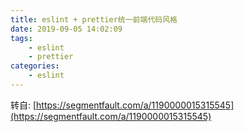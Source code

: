 ```yaml
---
title: eslint + prettier统一前端代码风格
date: 2019-09-05 14:02:09
tags:
    - eslint
    - prettier
categories:
    - eslint
---
```


转自: [https://segmentfault.com/a/1190000015315545](https://segmentfault.com/a/1190000015315545)

